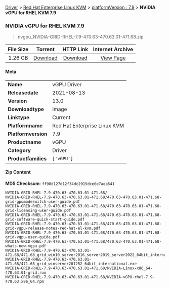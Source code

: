 
[Driver](/README.md)  >  [Red Hat Enterprise Linux KVM](/index/Driver/Red_Hat_Enterprise_Linux_KVM.md)  >  [platformVersion : 7.9](/index/Driver/Red_Hat_Enterprise_Linux_KVM/7.9.md)  >  **NVIDIA vGPU for RHEL KVM 7.9**


###    NVIDIA vGPU for RHEL KVM 7.9

> nvgpu_NVIDIA-GRID-RHEL-7.9-470.63-470.63.01-471.68.zip   


| **File Size** | **Torrent**  | **HTTP Link** | **Internet Archive** |
|:-------------:|:------------:|:-------------:|:--------------------:|
| 1.26 GB |  [Download](https://archive.org/download/nvgpu_NVIDIA-GRID-RHEL-7.9-470.63-470.63.01-471.68.zip/nvgpu_NVIDIA-GRID-RHEL-7.9-470.63-470.63.01-471.68.zip_archive.torrent)       | [Download](https://archive.org/compress/nvgpu_NVIDIA-GRID-RHEL-7.9-470.63-470.63.01-471.68.zip) | [View Page](https://archive.org/details/nvgpu_NVIDIA-GRID-RHEL-7.9-470.63-470.63.01-471.68.zip)       |

#### Meta

<table>
<tr><td><strong>Name</strong></td><td>vGPU Driver</td></tr>
<tr><td><strong>Releasedate</strong></td><td>2021-08-13</td></tr>
<tr><td><strong>Version</strong></td><td>13.0</td></tr>
<tr><td><strong>Downloadtype</strong></td><td>Image</td></tr>
<tr><td><strong>Linktype</strong></td><td>Current</td></tr>
<tr><td><strong>Platformname</strong></td><td>Red Hat Enterprise Linux KVM</td></tr>
<tr><td><strong>Platformversion</strong></td><td>7.9</td></tr>
<tr><td><strong>Productname</strong></td><td>vGPU</td></tr>
<tr><td><strong>Category</strong></td><td>Driver</td></tr>
<tr><td><strong>Productfamilies</strong></td><td><code>['vGPU']</code></td></tr>
</table>

#### Zip Content

**MD5 Checksum**: `ff98d127d12f34dc2915dce6e7aea541`

```text
NVIDIA-GRID-RHEL-7.9-470.63-470.63.01-471.68/
NVIDIA-GRID-RHEL-7.9-470.63-470.63.01-471.68/470.63-470.63.01-471.68-grid-gpumodeswitch-user-guide.pdf
NVIDIA-GRID-RHEL-7.9-470.63-470.63.01-471.68/470.63-470.63.01-471.68-grid-licensing-user-guide.pdf
NVIDIA-GRID-RHEL-7.9-470.63-470.63.01-471.68/470.63-470.63.01-471.68-grid-software-quick-start-guide.pdf
NVIDIA-GRID-RHEL-7.9-470.63-470.63.01-471.68/470.63-470.63.01-471.68-grid-vgpu-release-notes-red-hat-el-kvm.pdf
NVIDIA-GRID-RHEL-7.9-470.63-470.63.01-471.68/470.63-470.63.01-471.68-grid-vgpu-user-guide.pdf
NVIDIA-GRID-RHEL-7.9-470.63-470.63.01-471.68/470.63-470.63.01-471.68-whats-new-vgpu.pdf
NVIDIA-GRID-RHEL-7.9-470.63-470.63.01-471.68/471.68_grid_win10_server2016_server2019_server2022_64bit_international.exe
NVIDIA-GRID-RHEL-7.9-470.63-470.63.01-471.68/471.68_grid_winserver2012R2_64bit_international.exe
NVIDIA-GRID-RHEL-7.9-470.63-470.63.01-471.68/NVIDIA-Linux-x86_64-470.63.01-grid.run
NVIDIA-GRID-RHEL-7.9-470.63-470.63.01-471.68/NVIDIA-vGPU-rhel-7.9-470.63.x86_64.rpm
```
